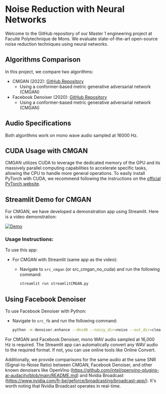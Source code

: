 # Noise Reduction with Neural Networks

Welcome to the GitHub repository of our Master 1 engineering project at Faculté Polytechnique de Mons. We evaluate state-of-the-art open-source noise reduction techniques using neural networks.

## Algorithms Comparison

In this project, we compare two algorithms:

- CMGAN (2022): [GitHub Repository](https://github.com/ruizhecao96/CMGAN/tree/main/src/tools)
  - Using a conformer-based metric generative adversarial network (CMGAN)
- Facebook Denoiser (2020): [GitHub Repository](https://github.com/facebookresearch/denoiser?tab=readme-ov-file)
  - Using a conformer-based metric generative adversarial network (CMGAN)

## Audio Specifications

Both algorithms work on mono wave audio sampled at 16000 Hz.

## CUDA Usage with CMGAN

CMGAN utilizes CUDA to leverage the dedicated memory of the GPU and its massively parallel computing capabilities to accelerate specific tasks, allowing the CPU to handle more general operations. To easily install PyTorch with CUDA, we recommend following the instructions on the [official PyTorch website](https://pytorch.org/get-started/locally/).

## Streamlit Demo for CMGAN

For CMGAN, we have developed a demonstration app using Streamlit. Here is a video demonstration:

[![Demo](https://img.youtube.com/vi/XmWqsCZmdX8/0.jpg)](https://www.youtube.com/watch?v=XmWqsCZmdX8)

### Usage Instructions:

To use this app:

- For CMGAN with Streamlit (same app as the video):
  - Navigate to `src_cmgan` (or src_cmgan_no_cuda) and run the following command:

    ```bash
    streamlit run streamlitCMGAN.py
    ```


## Using Facebook Denoiser

To use Facebook Denoiser with Python:

- Navigate to `src_fb` and run the following command:

  ```bash
  python -m denoiser.enhance --dns48 --noisy_dir=noise --out_dir=clean

For CMGAN and Facebook Denoiser, mono WAV audio sampled at 16,000 Hz is required. The Streamlit app can automatically convert any WAV audio to the required format. If not, you can use online tools like Online Convert.

Additionally, we provide comparisons for the same audio at the same SNR (Signal-to-Noise Ratio) between CMGAN, Facebook Denoiser, and other known denoisers like OpenVino (https://github.com/intel/openvino-plugins-ai-audacity/blob/main/README.md) and Nvidia Broadcast (https://www.nvidia.com/fr-be/geforce/broadcasting/broadcast-app/). It's worth noting that Nvidia Broadcast operates in real-time.
